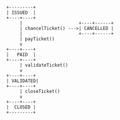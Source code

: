         +---------+
        | ISSUED  |
        +----+----+
             |                     +----+------+
             | chancelTicket() --->| CANCELLED |
             |                     +----+------+
             | payTicket()
             v
        +----+----+
        |   PAID  |
        +----+----+
             | validateTicket()
             v
        +----+----+
        | VALIDATED|
        +----+----+
             | closeTicket()
             v
        +----+----+
        |  CLOSED |
        +---------+
